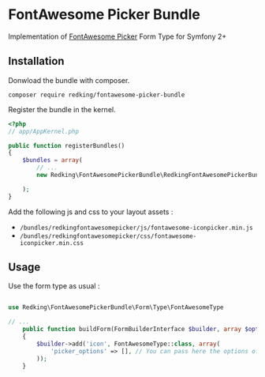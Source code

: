 FontAwesome Picker Bundle
=========================

Implementation of [FontAwesome Picker](https://github.com/itsjavi/fontawesome-iconpicker) Form Type for Symfony 2+


## Installation

Donwload the bundle with composer.

```
composer require redking/fontawesome-picker-bundle
```

Register the bundle in the kernel.


``` php
<?php
// app/AppKernel.php

public function registerBundles()
{
    $bundles = array(
        // ...
        new Redking\FontAwesomePickerBundle\RedkingFontAwesomePickerBundle(),

    );
}
```


Add the following js and css to your layout assets : 

* `/bundles/redkingfontawesomepicker/js/fontawesome-iconpicker.min.js`
* `/bundles/redkingfontawesomepicker/css/fontawesome-iconpicker.min.css`


## Usage

Use the form type as usual : 

```php

use Redking\FontAwesomePickerBundle\Form\Type\FontAwesomeType

// ...
    public function buildForm(FormBuilderInterface $builder, array $options)
    {
        $builder->add('icon', FontAwesomeType::class, array(
            'picker_options' => [], // You can pass here the options of the widget
        ));
    }
```
